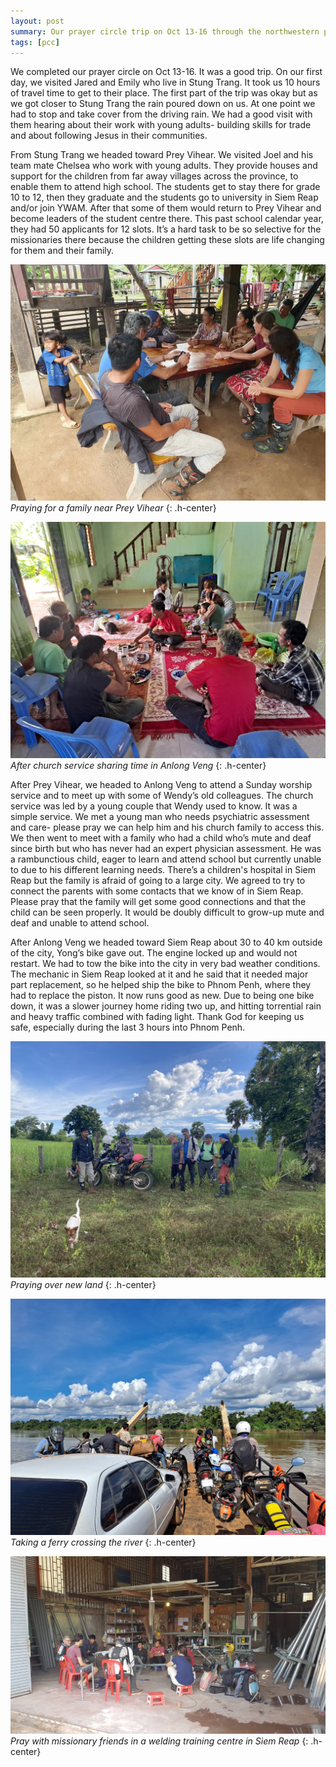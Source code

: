 ```yaml
---
layout: post
summary: Our prayer circle trip on Oct 13-16 through the northwestern part of the country.
tags: [pcc]
---
```


We completed our prayer circle on Oct 13-16. It was a good trip. On our first day, we visited Jared and Emily who live in Stung Trang. It took us 10 hours of travel time to get to their place. The first part of the trip was okay but as we got closer to Stung Trang the rain poured down on us. At one point we had to stop and take cover from the driving rain. We had a good visit with them hearing about their work with young adults- building skills for trade and about following Jesus in their communities.

From Stung Trang we headed toward Prey Vihear. We visited Joel and his team mate Chelsea who work with young adults. They provide houses and support for the children from far away villages across the province, to enable them to attend high school. The students get to stay there for grade 10 to 12, then they graduate and the students go to university in Siem Reap and/or join YWAM. After that some of them would return to Prey Vihear and become leaders of the student centre there. This past school calendar year, they had 50 applicants for 12 slots. It’s a hard task to be so selective for the missionaries there because the children getting these slots are life changing for them and their family.

![Pray for family](/assets/images/2023-Nov/pray-for-family.jpg "Pray for family")
*Praying for a family near Prey Vihear*
{: .h-center}

![Church in Anlong Veng](/assets/images/2023-Nov/church-in-Anlong-Veng.jpg "Church in Anlong Veng")
*After church service sharing time in Anlong Veng*
{: .h-center}

After Prey Vihear, we headed to Anlong Veng to attend a Sunday worship service and to meet up with some of Wendy’s old colleagues. The church service was led by a young couple that Wendy used to know. It was a simple service. We met a young man who needs psychiatric assessment and care- please pray we can help him and his church family to access this. We then went to meet with a family who had a child who’s mute and deaf since birth but who has never had an expert physician assessment. He was a rambunctious child, eager to learn and attend school but currently unable to due to his different learning needs. There’s a children's hospital in Siem Reap but the family is afraid of going to a large city. We agreed to try to connect the parents with some contacts that we know of in Siem Reap. Please pray that the family will get some good connections and that the child can be seen properly. It would be doubly difficult to grow-up mute and deaf and unable to attend school.

After Anlong Veng we headed toward Siem Reap about 30 to 40 km outside of the city, Yong’s bike gave out. The engine locked up and would not restart. We had to tow the bike into the city in very bad weather conditions. The mechanic in Siem Reap looked at it and he said that it needed major part replacement, so he helped ship the bike to Phnom Penh, where they had to replace the piston. It now runs good as new. Due to being one bike down, it was a slower journey home riding two up, and hitting torrential rain and heavy traffic combined with fading light. Thank God for keeping us safe, especially during the last 3 hours into Phnom Penh.

![Pray over new land](/assets/images/2023-Nov/pray-over-new-land.jpg "Pray over new land")
*Praying over new land*
{: .h-center}

![Take a ferry](/assets/images/2023-Nov/take-a-ferry.jpg "Take a ferry")
*Taking a ferry crossing the river*
{: .h-center}

![Welding training center](/assets/images/2023-Nov/welding-training-center.jpg "Welding training center")
*Pray with missionary friends in a welding training centre in Siem Reap*
{: .h-center}

